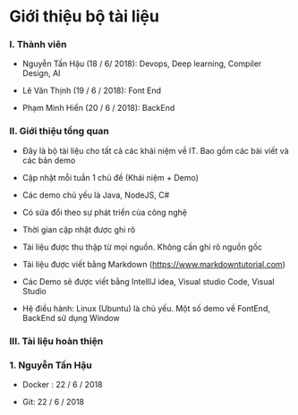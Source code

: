 # Giới thiệu bộ tài liệu

### I. Thành viên
    
  - Nguyễn Tấn Hậu (18 / 6/ 2018): Devops, Deep learning, Compiler Design, AI
  
  - Lê Văn Thịnh (19 / 6 / 2018): Font End
  
  - Phạm Minh Hiển (20 / 6 / 2018): BackEnd
  
### II. Giới thiệu tổng quan

  - Đây là bộ tài liệu cho tất cả các khái niệm về IT. Bao gồm các bài viết và các bản demo
  
  - Cập nhật mỗi tuần 1 chủ đề (Khái niệm + Demo)
  
  - Các demo chủ yếu là Java, NodeJS, C#
  
  - Có sửa đổi theo sự phát triển của công nghệ
  
  - Thời gian cập nhật được ghi rõ
  
  - Tài liệu được thu thập từ mọi nguồn. Không cần ghi rõ nguồn gốc
  
  - Tài liệu được viết bằng Markdown (https://www.markdowntutorial.com)
  
  - Các Demo sẽ được viết bằng IntellIJ idea, Visual studio Code, Visual Studio
  
  - Hệ điều hành: Linux (Ubuntu) là chủ yếu. Một số demo về FontEnd, BackEnd sử dụng Window
  
### III. Tài liệu hoàn thiện
  
### 1. Nguyễn Tấn Hậu 
   
  - Docker : 22 / 6 / 2018
  
  - Git: 22 / 6 / 2018
  
   
